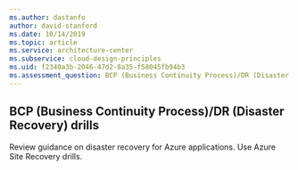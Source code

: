 ```yaml
---
ms.author: dastanfo
author: david-stanford
ms.date: 10/14/2019
ms.topic: article
ms.service: architecture-center
ms.subservice: cloud-design-principles
ms.uid: f2340a3b-2046-47d2-8a35-f58045fb94b3
ms.assessment_question: BCP (Business Continuity Process)/DR (Disaster Recovery) drills
---
```

## BCP (Business Continuity Process)/DR (Disaster Recovery) drills

Review guidance on disaster recovery for Azure applications. Use Azure Site Recovery drills.
